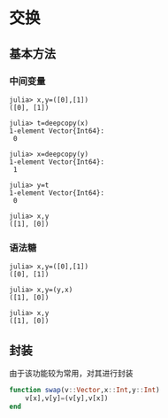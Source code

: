 # 交换
## 基本方法
### 中间变量
```julia-repl
julia> x,y=([0],[1])
([0], [1])

julia> t=deepcopy(x)
1-element Vector{Int64}:
 0

julia> x=deepcopy(y)
1-element Vector{Int64}:
 1

julia> y=t
1-element Vector{Int64}:
 0

julia> x,y
([1], [0])
```

### 语法糖
```julia-repl
julia> x,y=([0],[1])
([0], [1])

julia> x,y=(y,x)
([1], [0])

julia> x,y
([1], [0])
```

## 封装
由于该功能较为常用，对其进行封装
```jl
function swap(v::Vector,x::Int,y::Int)
    v[x],v[y]=(v[y],v[x])
end
```
